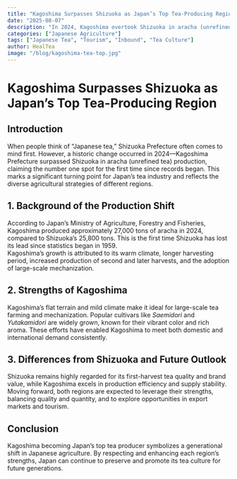 ```yaml
---
title: "Kagoshima Surpasses Shizuoka as Japan’s Top Tea-Producing Region"
date: "2025-08-07"
description: "In 2024, Kagoshima overtook Shizuoka in aracha (unrefined tea) production for the first time. This article explores the reasons behind this shift and the future of Japan’s tea industry."
categories: ["Japanese Agriculture"]
tags: ["Japanese Tea", "Tourism", "Inbound", "Tea Culture"]
author: HealTea
image: "/blog/kagoshima-tea-top.jpg"
---
```


# Kagoshima Surpasses Shizuoka as Japan’s Top Tea-Producing Region

## Introduction
When people think of “Japanese tea,” Shizuoka Prefecture often comes to mind first. However, a historic change occurred in 2024—Kagoshima Prefecture surpassed Shizuoka in aracha (unrefined tea) production, claiming the number one spot for the first time since records began. This marks a significant turning point for Japan’s tea industry and reflects the diverse agricultural strategies of different regions.

## 1. Background of the Production Shift
According to Japan’s Ministry of Agriculture, Forestry and Fisheries, Kagoshima produced approximately 27,000 tons of aracha in 2024, compared to Shizuoka’s 25,800 tons. This is the first time Shizuoka has lost its lead since statistics began in 1959.  
Kagoshima’s growth is attributed to its warm climate, longer harvesting period, increased production of second and later harvests, and the adoption of large-scale mechanization.

## 2. Strengths of Kagoshima
Kagoshima’s flat terrain and mild climate make it ideal for large-scale tea farming and mechanization. Popular cultivars like *Saemidori* and *Yutakamidori* are widely grown, known for their vibrant color and rich aroma. These efforts have enabled Kagoshima to meet both domestic and international demand consistently.

## 3. Differences from Shizuoka and Future Outlook
Shizuoka remains highly regarded for its first-harvest tea quality and brand value, while Kagoshima excels in production efficiency and supply stability. Moving forward, both regions are expected to leverage their strengths, balancing quality and quantity, and to explore opportunities in export markets and tourism.

## Conclusion
Kagoshima becoming Japan’s top tea producer symbolizes a generational shift in Japanese agriculture. By respecting and enhancing each region’s strengths, Japan can continue to preserve and promote its tea culture for future generations. 
